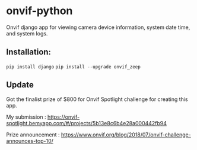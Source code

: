 # onvif-python
Onvif django app for viewing camera device information, system date time, and system logs.

## Installation:

`pip install django`
`pip install --upgrade onvif_zeep`

## Update

Got the finalist prize of $800 for Onvif Spotlight challenge for creating this app.

 My submission : https://onvif-spotlight.bemyapp.com/#/projects/5b13e8c6b4e28a000442fb94
 
 Prize announcement : https://www.onvif.org/blog/2018/07/onvif-challenge-announces-top-10/
